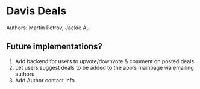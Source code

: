# Davis Deals
Authors: Martin Petrov, Jackie Au


## Future implementations?
1. Add backend for users to upvote/downvote & comment on posted deals
2. Let users suggest deals to be added to the app's mainpage via emailing authors
3. Add Author contact info 

